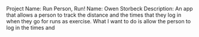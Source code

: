 Project Name: Run Person, Run!
Name: Owen Storbeck
Description: An app that allows a person to track the distance and the times that they log in when they go for runs as exercise.  What I want to do is allow the person to log in the times and 
